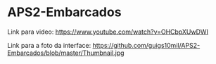 # APS2-Embarcados

Link para video:
https://www.youtube.com/watch?v=OHCbpXUwDWI

Link para a foto da interface:
https://github.com/guigs10mil/APS2-Embarcados/blob/master/Thumbnail.jpg
